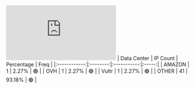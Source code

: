 ![Diagramm](https://github.com/obajay/StateSync-snapshots/blob/main/Projects/Qwoyn/1/README.md)
| Data Center | IP Count | Percentage | Freq |
|:------------:|:--------:|:-----------:|:-----:|
| AMAZON | 1 | 2.27% | 🟢 |
| OVH | 1 | 2.27% | 🟢 |
| Vultr | 1 | 2.27% | 🟢 |
| OTHER | 41 | 93.18% | 🟢 |